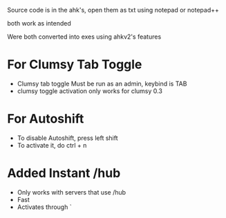Source code is in the ahk's, open them as txt using notepad or notepad++ 

both work as intended

Were both converted into exes using ahkv2's features

# For Clumsy Tab Toggle
- Clumsy tab toggle Must be run as an admin, keybind is TAB
- clumsy toggle activation only works for clumsy 0.3

# For Autoshift
- To disable Autoshift, press left shift
- To activate it, do ctrl + n

# Added Instant /hub 
- Only works with servers that use /hub
- Fast
- Activates through ` 
